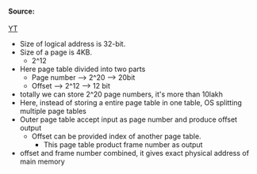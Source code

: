 #### Source:
[YT](https://www.youtube.com/watch?v=Sa3Z-aFINuE&list=PLXj4XH7LcRfDrdQuJTHIPmKMpa7eYVaPm&index=56)

* Size of logical address is 32-bit.
* Size of a page is 4KB.
	* 2^12
* Here page table divided into two parts
	* Page number --> 2^20 --> 20bit
	* Offset --> 2^12 --> 12 bit
* totally we can store 2^20 page numbers, it's more than 10lakh
* Here, instead of storing a entire page table in one table, OS splitting multiple page tables
* Outer page table accept input as page number and produce offset output 
	* Offset can be provided index of another page table.
		* This page table product frame number as output
* offset and frame number combined, it gives exact physical address of main memory
 
